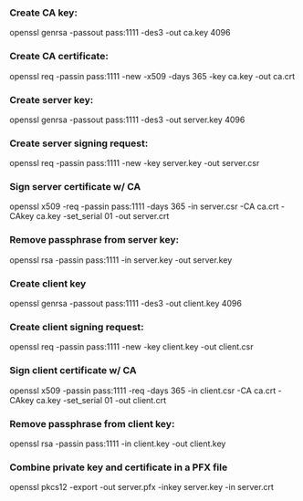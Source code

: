 ### Create CA key:
openssl genrsa -passout pass:1111 -des3 -out ca.key 4096

### Create CA certificate:
openssl req -passin pass:1111 -new -x509 -days 365 -key ca.key -out ca.crt

### Create server key:
openssl genrsa -passout pass:1111 -des3 -out server.key 4096

### Create server signing request:
openssl req -passin pass:1111 -new -key server.key -out server.csr

### Sign server certificate w/ CA
openssl x509 -req -passin pass:1111 -days 365 -in server.csr -CA ca.crt -CAkey ca.key -set_serial 01 -out server.crt

### Remove passphrase from server key:
openssl rsa -passin pass:1111 -in server.key -out server.key

### Create client key
openssl genrsa -passout pass:1111 -des3 -out client.key 4096

### Create client signing request:
openssl req -passin pass:1111 -new -key client.key -out client.csr

### Sign client certificate w/ CA
openssl x509 -passin pass:1111 -req -days 365 -in client.csr -CA ca.crt -CAkey ca.key -set_serial 01 -out client.crt

### Remove passphrase from client key:
openssl rsa -passin pass:1111 -in client.key -out client.key

### Combine private key and certificate in a PFX file
openssl pkcs12 -export -out server.pfx -inkey server.key -in server.crt